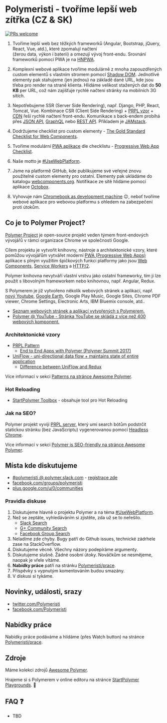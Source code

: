 # Polymeristi - tvoříme lepší web zítřka (CZ & SK)

[![PRs welcome](https://img.shields.io/badge/PRs-welcome-brightgreen.svg)](https://help.github.com/articles/about-pull-requests/)

1. Tvoříme lepší web bez těžkých frameworků (Angular, Bootstrap, jQuery, React, Vue, atd.), které zpomalují načtení  
(žerou data, výkon i baterii) a omezují vývoj front-endu. Srovnání frameworků pomocí PWA je na [HNPWA](https://hnpwa.com).

2. Komplexní webové aplikace tvoříme modulárně z mnoha zapouzdřených custom elementů s vlastním stromem pomocí [Shadow DOM](https://meowni.ca/posts/shadow-dom/). Jednotlivé elementy pak stahujeme (jen jednou) na základě dané URL, kde jsou třeba pro render na straně klienta. Hlídáme velikost stažených dat do **50 KB** per URL, což nám zajišťuje rychlé načtení stránky na mobilních 3G sítích.

3. Nepotřebujeme SSR (Server Side Rendering), např. Django, PHP, React, Tomcat, Vue. Kombinace CSR (Client Side Rendering) + [PRPL vzor](https://github.com/UseWebPlatform/motto-UseWebPlatform/blob/master/README.md#8-prpl-pattern) + [CDN](https://cs.wikipedia.org/wiki/Content_delivery_network) řeší rychlé načtení front-endu. Komunikace s back-endem probíhá přes [JSON API](http://jsonapi.org), [GraphQL](http://graphql.org) nebo [REST API](https://cs.wikipedia.org/wiki/Representational_State_Transfer). Příkladem je [JAMstack](https://jamstack.org).

4. Dodržujeme checklist pro custom elementy - [The Gold Standard Checklist for Web Components](https://github.com/webcomponents/gold-standard/wiki).

5. Tvoříme modulární [PWA aplikace](https://github.com/UseWebPlatform/motto-UseWebPlatform#5-progressive-web-apps) dle checklistu - [Progressive Web App Checklist](https://developers.google.com/web/progressive-web-apps/checklist). 

6. Naše motto je [#UseWebPlatform](https://github.com/UseWebPlatform/motto-UseWebPlatform).

7. Jsme na platformě GitHub, kde publikujeme své veřejné znovu použitelné custom elementy pro ostatní. Elementy pak ukládáme do katalogu [webcomponents.org](https://www.webcomponents.org). Notifikace ze sítě hlídáme pomocí aplikace [Octobox](https://octobox.io).

8. Vyhovuje nám [Chromebook as development machine](https://github.com/UseWebPlatform/chromebook) :wink:, neboť tvoříme webové aplikace pro webovou platformu s ohledem na zabezpečení proti útokům.

## Co je to Polymer Project?

[Polymer Project](https://github.com/UseWebPlatform/motto-UseWebPlatform#10-polymer-project) je open-source projekt veden týmem front-endových vývojářů v rámci organizace Chrome ve společnosti Google.

Cílem projektu je vytvořit knihovny, nástroje a architektonické vzory, které pomůžou vývojářům vytvářet moderní [PWA (Progressive Web Apps)](https://github.com/UseWebPlatform/motto-UseWebPlatform#5-progressive-web-apps) aplikace s plným využitím špičkových funkcí platformy jako jsou [Web Components](https://github.com/UseWebPlatform/motto-UseWebPlatform#2-web-components), [Service Workers](https://github.com/UseWebPlatform/motto-UseWebPlatform#4-service-workers-web-workers) a [HTTP/2](https://github.com/UseWebPlatform/motto-UseWebPlatform#3-http2--server-push--html-imports--es6-modules).

Polymer knihovna nevytváří vlastní vrstvu jako ostatní frameworky, tím ji lze použít s libovolným frameworkem nebo knihovnou, např. Angular, Redux.

S Polymerem je již vytvořeno několik webových stránek a aplikací, např. [nový Youtube](https://www.youtube.com/new), [Google Earth](https://www.google.com/earth/), Google Play Music, Google Sites, Chrome PDF viewer, Chrome Settings, Electronic Arts, IBM Bluemix console, atd..

- [Seznam webových stránek a aplikací vytvořených s Polymerem.](https://github.com/abdonrd/PolymerProjects)
- [Polymer @ YouTube - Stránka YouTube se skládá z více než 400 webových komponent.](https://www.youtube.com/watch?v=tNulrEbTQf8)

### Architektonické vzory

- [PRPL Pattern](https://www.polymer-project.org/2.0/toolbox/prpl)
  - [End to End Apps with Polymer (Polymer Summit 2017)](https://www.youtube.com/watch?v=0A-2BhEZiM4)
- [UniFlow - uni-directional data flow + maintains state of entire application](https://github.com/google/uniflow-polymer)
  - [Difference between UniFlow and Redux](https://github.com/google/uniflow-polymer/issues/9)

Více informací v sekci [Patterns na stránce Awesome Polymer](https://github.com/StartPolymer/awesome-polymer/blob/master/README.md#patterns).

### Hot Reloading

- [StartPolymer Toolbox](https://github.com/StartPolymer/toolbox) - obsahuje tool pro Hot Reloading

### Jak na SEO?

Polymer projekt vyvíjí [PRPL server](https://github.com/Polymer/prpl-server-node), který umí search bótům podstrčit statickou stránku (bez JavaScriptu) vygenerovanou pomocí [Headless Chrome](https://developers.google.com/web/updates/2017/04/headless-chrome).

Více informací v sekci [Polymer is SEO-friendly na stránce Awesome Polymer](https://github.com/StartPolymer/awesome-polymer#polymer-is-seo-friendly).

## Místa kde diskutujeme

- [#polymeristi @ polymer.slack.com](https://polymer.slack.com) - [registrace zde](https://polymer-slack.herokuapp.com)
- [facebook.com/groups/polymeristi](https://www.facebook.com/groups/polymeristi)
- [plus.google.com/u/0/communities](https://plus.google.com/u/0/communities/100749807415316706653)

### Pravidla diskuse

1. Diskutujeme hlavně o projektu Polymer a na téma [#UseWebPlatform](https://github.com/UseWebPlatform/motto-UseWebPlatform).
2. Než se zeptáte, vyhledáváním si zjistěte, zda už se to neřešilo.
   - [Slack Search](https://polymer.slack.com/messages/C790AMQKH/search/redux/)
   - [G+ Community Search](https://plus.google.com/u/0/communities/100749807415316706653/s/redux)
   - [Facebook Group Search](https://facebook.com/groups/polymeristi/search/?query=redux)
3. Neladíme zde chyby. Bugy patří do Github issues, technické zádrhele zase na StackOverflow.
4. Diskutujeme věcně. Všechny názory podepíráme argumenty.
5. Diskutujeme slušně. Žádné osobní útoky. Nováčkům se nesmějeme, naopak je vřele vítáme.
6. **Nabídky práce** patří na stránku [Polymeristi/prace](https://github.com/Polymeristi/prace).
7. Příspěvky s vypnutým komentováním budou smazány.
8. V diskusi si tykáme.

## Novinky, události, srazy

- [twitter.com/Polymeristi](https://twitter.com/Polymeristi)
- [facebook.com/Polymeristi](https://www.facebook.com/Polymeristi)

## Nabídky práce

Nabídky práce podáváme a hlídáme (přes Watch button) na stránce [Polymeristi/prace](https://github.com/Polymeristi/prace).

## Zdroje

Máme kolekci zdrojů [Awesome Polymer](https://github.com/StartPolymer/awesome-polymer).

Hrajeme si s Polymerem v online editoru na stránce [StartPolymer Playgrounds](https://github.com/StartPolymer/playgrounds). :eyes:

## FAQ :question:

- TBD

